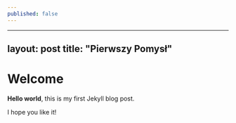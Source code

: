 ```yaml
---
published: false
---
```

---
layout: post
title:  "Pierwszy Pomysł"
---

# Welcome

**Hello world**, this is my first Jekyll blog post.

I hope you like it!
